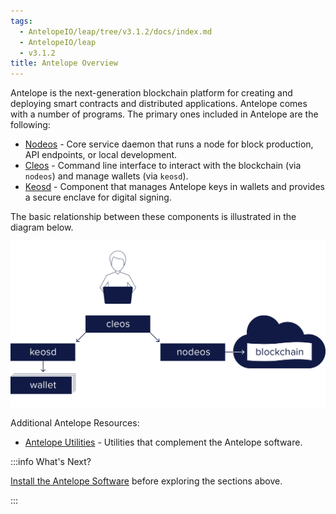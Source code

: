 ```yaml
---
tags:
  - AntelopeIO/leap/tree/v3.1.2/docs/index.md
  - AntelopeIO/leap
  - v3.1.2
title: Antelope Overview
---
```


Antelope is the next-generation blockchain platform for creating and deploying smart contracts and distributed applications. Antelope comes with a number of programs. The primary ones included in Antelope are the following:

* [Nodeos](01_nodeos/index.md) - Core service daemon that runs a node for block production, API endpoints, or local development.
* [Cleos](02_cleos/index.md) - Command line interface to interact with the blockchain (via `nodeos`) and manage wallets (via `keosd`).
* [Keosd](03_keosd/index.md) - Component that manages Antelope keys in wallets and provides a secure enclave for digital signing.

The basic relationship between these components is illustrated in the diagram below.

![Antelope components](mandel_components.png)

Additional Antelope Resources:
* [Antelope Utilities](10_utilities/index.md) - Utilities that complement the Antelope software.  

[//]: # (THIS IS A COMMENT REMOVING BROKEN LINKS)  
[//]: # (Upgrade-Guide-20_upgrade-guide/index.md-antelope-version/protocol-upgrade-guide.)  
[//]: # (Release Notes 30_release-notes/index.md  - All release notes for this Antelope version.)  


:::info What's Next?

[Install the Antelope Software](00_install/index.md) before exploring the sections above.

:::

